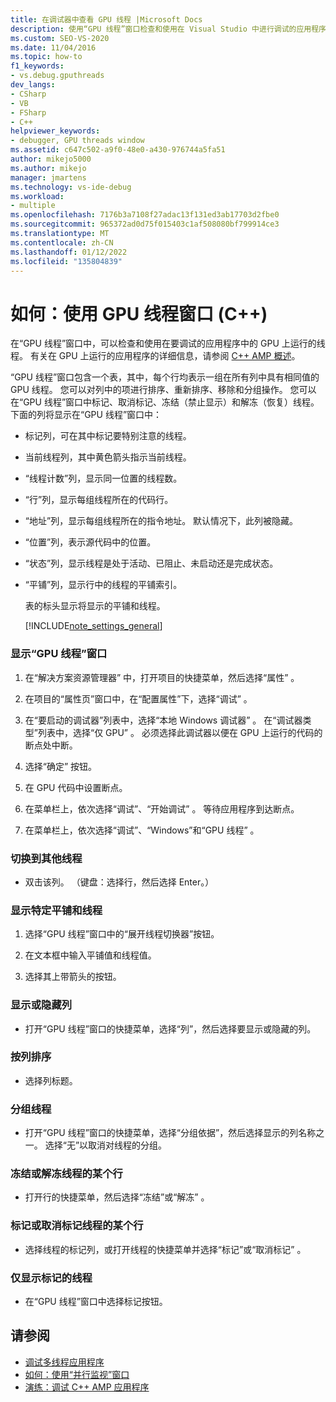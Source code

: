 ```yaml
---
title: 在调试器中查看 GPU 线程 |Microsoft Docs
description: 使用“GPU 线程”窗口检查和使用在 Visual Studio 中进行调试的应用程序中的 GPU 上运行的线程。
ms.custom: SEO-VS-2020
ms.date: 11/04/2016
ms.topic: how-to
f1_keywords:
- vs.debug.gputhreads
dev_langs:
- CSharp
- VB
- FSharp
- C++
helpviewer_keywords:
- debugger, GPU threads window
ms.assetid: c647c502-a9f0-48e0-a430-976744a5fa51
author: mikejo5000
ms.author: mikejo
manager: jmartens
ms.technology: vs-ide-debug
ms.workload:
- multiple
ms.openlocfilehash: 7176b3a7108f27adac13f131ed3ab17703d2fbe0
ms.sourcegitcommit: 965372ad0d75f015403c1af508080bf799914ce3
ms.translationtype: MT
ms.contentlocale: zh-CN
ms.lasthandoff: 01/12/2022
ms.locfileid: "135804839"
---
```

# <a name="how-to-use-the-gpu-threads-window-c"></a>如何：使用 GPU 线程窗口 (C++)
在“GPU 线程”窗口中，可以检查和使用在要调试的应用程序中的 GPU 上运行的线程。 有关在 GPU 上运行的应用程序的详细信息，请参阅 [C++ AMP 概述](/cpp/parallel/amp/cpp-amp-overview)。

 “GPU 线程”窗口包含一个表，其中，每个行均表示一组在所有列中具有相同值的 GPU 线程。 您可以对列中的项进行排序、重新排序、移除和分组操作。 您可以在“GPU 线程”窗口中标记、取消标记、冻结（禁止显示）和解冻（恢复）线程。 下面的列将显示在“GPU 线程”窗口中：

- 标记列，可在其中标记要特别注意的线程。

- 当前线程列，其中黄色箭头指示当前线程。

- “线程计数”列，显示同一位置的线程数。

- “行”列，显示每组线程所在的代码行。

- “地址”列，显示每组线程所在的指令地址。 默认情况下，此列被隐藏。

- “位置”列，表示源代码中的位置。

- “状态”列，显示线程是处于活动、已阻止、未启动还是完成状态。

- “平铺”列，显示行中的线程的平铺索引。

  表的标头显示将显示的平铺和线程。

  [!INCLUDE[note_settings_general](../data-tools/includes/note_settings_general_md.md)]

### <a name="to-display-the-gpu-threads-window"></a>显示“GPU 线程”窗口

1. 在“解决方案资源管理器” 中，打开项目的快捷菜单，然后选择“属性” 。

2. 在项目的“属性页”窗口中，在“配置属性”下，选择“调试”  。

3. 在“要启动的调试器”列表中，选择“本地 Windows 调试器” 。 在“调试器类型”列表中，选择“仅 GPU” 。 必须选择此调试器以便在 GPU 上运行的代码的断点处中断。

4. 选择“确定”  按钮。

5. 在 GPU 代码中设置断点。

6. 在菜单栏上，依次选择“调试”、“开始调试” 。 等待应用程序到达断点。

7. 在菜单栏上，依次选择“调试”、“Windows”和“GPU 线程”  。

### <a name="to-switch-to-a-different-thread"></a>切换到其他线程

- 双击该列。 （键盘：选择行，然后选择 Enter。）

### <a name="to-display-a-particular-tile-and-thread"></a>显示特定平铺和线程

1. 选择“GPU 线程”窗口中的“展开线程切换器”按钮。

2. 在文本框中输入平铺值和线程值。

3. 选择其上带箭头的按钮。

### <a name="to-display-or-hide-a-column"></a>显示或隐藏列

- 打开“GPU 线程”窗口的快捷菜单，选择“列”，然后选择要显示或隐藏的列。

### <a name="to-sort-by-a-column"></a>按列排序

- 选择列标题。

### <a name="to-group-threads"></a>分组线程

- 打开“GPU 线程”窗口的快捷菜单，选择“分组依据”，然后选择显示的列名称之一。 选择“无”以取消对线程的分组。

### <a name="to-freeze-or-thaw-a-row-of-threads"></a>冻结或解冻线程的某个行

- 打开行的快捷菜单，然后选择“冻结”或“解冻” 。

### <a name="to-flag-or-unflag-a-row-of-threads"></a>标记或取消标记线程的某个行

- 选择线程的标记列，或打开线程的快捷菜单并选择“标记”或“取消标记” 。

### <a name="to-display-only-flagged-threads"></a>仅显示标记的线程

- 在“GPU 线程”窗口中选择标记按钮。

## <a name="see-also"></a>请参阅
- [调试多线程应用程序](../debugger/debug-multithreaded-applications-in-visual-studio.md)
- [如何：使用“并行监视”窗口](../debugger/how-to-use-the-parallel-watch-window.md)
- [演练：调试 C++ AMP 应用程序](/cpp/parallel/amp/walkthrough-debugging-a-cpp-amp-application)